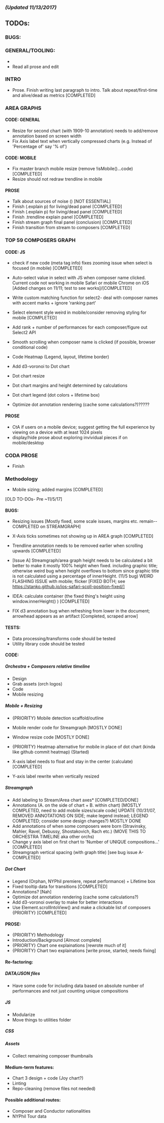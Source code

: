 

### _(Updated 11/13/2017)_

## TODOs: 

### BUGS: 

### GENERAL/TOOLING: 
* 
* Read all prose and edit

### INTRO
* Prose. Finish writing last paragraph to intro. Talk about repeat/first-time and alive/dead as metrics [COMPLETED]

### AREA GRAPHS
#### CODE: GENERAL 
* Resize for second chart (with 1909-10 annotation) needs to add/remove annotation based on screen width 
* Fix Axis label text when vertically compressed charts (e.g. Instead of 'Percentage of' say '% of')
#### CODE: MOBILE
* Fix master branch mobile resize (remove !isMobile()...code) [COMPLETED]
* Resize should not redraw trendline in mobile 


#### PROSE
* Talk about sources of noise () [NOT ESSENTIAL]
* Finish (.explain p) for living/dead panel [COMPLETED]
* Finish (.explain p) for living/dead panel [COMPLETED]
* Finish .trendline explain panel [COMPLETED]
* Finish stream graph final panel (conclusion) [COMPLETED]
* Finish transition from stream to composers [COMPLETED]


### TOP 59 COMPOSERS GRAPH
#### CODE: JS

* check if new code (meta tag info) fixes zooming issue when select is focused (in mobile) [COMPLETED]
* Auto-select value in select with JS when composer name clicked. Current code not working in mobile Safari or mobile Chrome on iOS [Added changes on 11/11; test to see works]/[COMPLETED]
* Write custom matching function for select2- deal with composer names with accent marks + ignore 'ranking part'
* Select element style weird in mobile/consider removing styling for mobile [COMPLETED]
* Add rank + number of performances for each composer/figure out Select2 API
* Smooth scrolling when composer name is clicked (if possible, browser conditional code)

* Code Heatmap (Legend, layout, lifetime border)
* Add d3-voronoi to Dot chart
* Dot chart resize
* Dot chart margins and height determined by calculations 
* Dot chart legend (dot colors + lifetime box)

* Optimize dot annotation rendering (cache some calculations?)?????

#### PROSE
* CtA if users on a mobile device; suggest getting the full experience by viewing on a device with at least 1024 pixels 
* display/hide prose about exploring invividual pieces if on mobile/desktop

### CODA PROSE
* Finish 

### Methodology 

* Mobile sizing; added margins [COMPLETED]








[OLD TO-DOs- Pre ~11/5/17]
#### BUGS: 
* Resizing issues [Mostly fixed, some scale issues, margins etc. remain--COMPLETED on STREAMGRAPH]
* X-Axis ticks sometimes not showing up in AREA graph [COMPLETED]
* Trendline annotation needs to be removed earlier when scrolling upwards [COMPLETED]
* [Issue A] Streamgraph/area graph height needs to be calculated a bit better to make it mostly 100% height when fixed. including graphic title; otherwise weird bug when height overflows to bottom since graphic title is not calculated using a percentage of innerHeight. (11/5 bug) WEIRD FLASHING ISSUE with mobile; flicker [FIXED BOTH; see https://stanko.github.io/ios-safari-scoll-position-fixed/]
* IDEA: calculate container (the fixed thing's height using window.innerHeight() ) [COMPLETED]

* FIX d3 annotation bug when refreshing from lower in the document; arrowhead appears as an artifact [Completed, scraped arrow]

#### TESTS: 
* Data processing/transforms code should be tested 
* Utility library code should be tested 

#### CODE: 

##### Orchestra + Composers relative timeline
* Design
* Grab assets (orch logos)
* Code
* Mobile resizing

##### Mobile + Resizing
* {PRIORITY} Mobile detection scaffold/outline
* Mobile render code for Streamgraph [MOSTLY DONE]
* Window resize code [MOSTLY DONE]
* {PRIORITY} Heatmap alternative for mobile in place of dot chart (kinda like github commit heatmap) (Started)

* X-axis label needs to float and stay in the center (calculate) [COMPLETED]
* Y-axis label rewrite when vertically resized 

##### Streamgraph
*   Add labeling to Stream/Area chart axes* [COMPLETED/DONE]
*   Annotations (A. on the side of chart + B. within chart) [MOSTLY COMPLETED, need to add mobile sizes/scale code]     UPDATE (10/31/07, REMOVED ANNOTATIONS ON SIDE; make legend instead; LEGEND COMPLETED; consider some design         changes?) MOSTLY DONE
*   Add annotations of when some composers were born (Stravinsky, Mahler, Ravel, Debussy, Shostakovich, Rach etc.) (MOVE THIS TO ORCHESTRA TIMELINE aka other orchs)
*   Change y axis label on first chart to 'Number of UNIQUE compositions...' [COMPLETED]
*   Streamgraph vertical spacing (with graph title) [see bug issue A-COMPLETED]

##### Dot Chart 
* Legend (Orphan, NYPhil premiere, repeat performance) + Lifetime box
* Fixed tooltip data for transitions [COMPLETED]
* Annotations? [Nah] 
* Optimize dot annotation rendering (cache some calculations?)
* Add d3-voronoi overlay to make for better interactions
* Use Element.scrollIntoView() and make a clickable list of composers {PRIORITY} [COMPLETED]

#### PROSE: 
* {PRIORITY} Methodology
* Introduction/Background [Almost complete]
* {PRIORITY} Chart one explainations [rewrote much of it]
* {PRIORITY} Chart two explainations [write prose, started; needs fixing]

#### Re-factoring: 

##### DATA/JSON files 
* Have some code for including data based on absolute number of performances and not just counting unique compositions

##### JS
* Modularize 
* Move things to utilities folder 

##### CSS

##### Assets 
* Collect remaining composer thumbnails 

#### Medium-term features: 
* Chart 3 design + code (Joy chart?)
* Linting
* Repo-cleaning (remove files not needed)

#### Possible additional routes: 

* Composer and Conductor nationalities
* NYPhil Tour data 